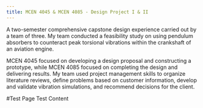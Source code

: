 ```yaml
---
title: MCEN 4045 & MCEN 4085 - Design Project I & II
---
```

A two-semester comprehensive capstone design experience carried out by a team of three. 
My team conducted a feasibility study on using pendulum absorbers to counteract peak torsional vibrations within the crankshaft of an aviation engine. 

MCEN 4045 focused on developing a design proposal and constructing a prototype, while MCEN 4085 focused on completing the design and delivering results.
My team used project management skills to organize literature reviews, define problems based on customer information, develop and validate vibration simulations, and recommend decisions for the client.

#Test Page
Test Content
